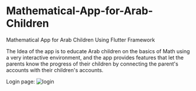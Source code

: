 # Mathematical-App-for-Arab-Children
Mathematical App for Arab Children Using Flutter Framework

The Idea of the app is to educate Arab children on the basics of Math using a very interactive environment, and the app provides features that let the parents know the progress of their children by connecting the parent's accounts with their children's accounts.

Login page:
![login](https://github.com/Mohammad-Mualla-CE/Mathematical-App-for-Arab-Children/assets/103336547/127bfc20-30ed-4a1c-b151-2f5033fbdfb5)


